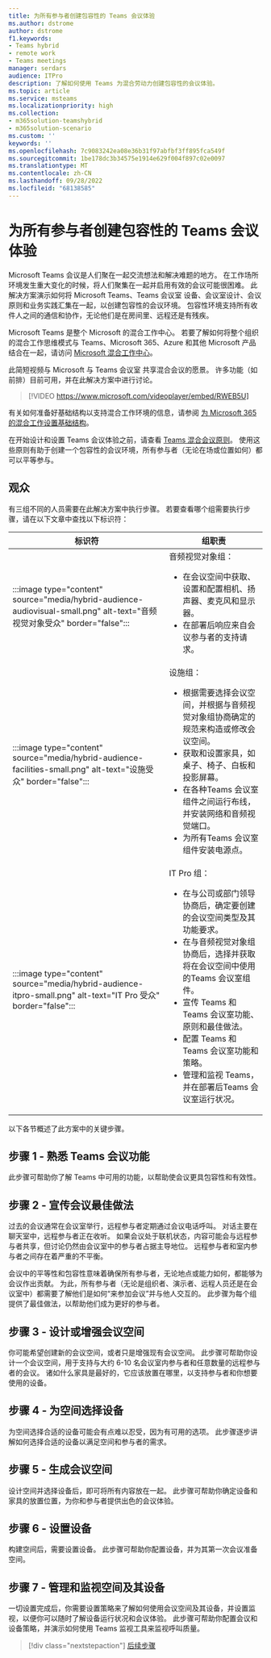 ```yaml
---
title: 为所有参与者创建包容性的 Teams 会议体验
ms.author: dstrome
author: dstrome
f1.keywords:
- Teams hybrid
- remote work
- Teams meetings
manager: serdars
audience: ITPro
description: 了解如何使用 Teams 为混合劳动力创建包容性的会议体验。
ms.topic: article
ms.service: msteams
ms.localizationpriority: high
ms.collection:
- m365solution-teamshybrid
- m365solution-scenario
ms.custom: ''
keywords: ''
ms.openlocfilehash: 7c9083242ea08e36b31f97abfbf3ff895fca549f
ms.sourcegitcommit: 1be178dc3b34575e1914e629f004f897c02e0097
ms.translationtype: MT
ms.contentlocale: zh-CN
ms.lasthandoff: 09/28/2022
ms.locfileid: "68138585"
---
```

# <a name="create-an-inclusive-teams-meeting-experience-for-all-participants"></a>为所有参与者创建包容性的 Teams 会议体验

Microsoft Teams 会议是人们聚在一起交流想法和解决难题的地方。 在工作场所环境发生重大变化的时候，将人们聚集在一起并启用有效的会议可能很困难。 此解决方案演示如何将 Microsoft Teams、Teams 会议室 设备、会议室设计、会议原则和业务实践汇集在一起，以创建包容性的会议环境。 包容性环境支持所有收件人之间的通信和协作，无论他们是在房间里、远程还是有残疾。

Microsoft Teams 是整个 Microsoft 的混合工作中心。 若要了解如何将整个组织的混合工作思维模式与 Teams、Microsoft 365、Azure 和其他 Microsoft 产品结合在一起，请访问 [Microsoft 混合工作中心](https://www.microsoft.com/hybridwork/)。

此简短视频与 Microsoft 与 Teams 会议室 共享混合会议的愿景。 许多功能（如前排）目前可用，并在此解决方案中进行讨论。

> [!VIDEO https://www.microsoft.com/videoplayer/embed/RWEB5U]
>

有关如何准备好基础结构以支持混合工作环境的信息，请参阅 [为 Microsoft 365 的混合工作设置基础结构](/microsoft-365/solutions/empower-people-to-work-remotely)。

在开始设计和设置 Teams 会议体验之前，请查看 [Teams 混合会议原则](hybrid-meetings-principles.md)。 使用这些原则有助于创建一个包容性的会议环境，所有参与者（无论在场或位置如何）都可以平等参与。

## <a name="audiences"></a>观众

有三组不同的人员需要在此解决方案中执行步骤。 若要查看哪个组需要执行步骤，请在以下文章中查找以下标识符：


|标识符  |组职责  |
|---------|---------|
|:::image type="content" source="media/hybrid-audience-audiovisual-small.png" alt-text="音频视觉对象受众" border="false":::    | 音频视觉对象组： <ul><li> 在会议空间中获取、设置和配置相机、扬声器、麦克风和显示器。</li><li>在部署后响应来自会议参与者的支持请求。        |
|:::image type="content" source="media/hybrid-audience-facilities-small.png" alt-text="设施受众" border="false":::     | 设施组： <ul><li> 根据需要选择会议空间，并根据与音频视觉对象组协商确定的规范来构造或修改会议空间。</li><li> 获取和设置家具，如桌子、椅子、白板和投影屏幕。</li><li>在各种Teams 会议室组件之间运行布线，并安装网络和音频视觉端口。</li><li>为所有Teams 会议室组件安装电源点。</li></ul>       |
|:::image type="content" source="media/hybrid-audience-itpro-small.png" alt-text="IT Pro 受众" border="false":::     | IT Pro 组： <ul><li>在与公司或部门领导协商后，确定要创建的会议空间类型及其功能要求。</li><li>在与音频视觉对象组协商后，选择并获取将在会议空间中使用的Teams 会议室组件。</li><li>宣传 Teams 和Teams 会议室功能、原则和最佳做法。</li><li>配置 Teams 和Teams 会议室功能和策略。</li><li>管理和监视 Teams，并在部署后Teams 会议室运行状况。</ul>        | 

以下各节概述了此方案中的关键步骤。

## <a name="step-1---get-familiar-with-teams-meeting-features"></a>步骤 1 - 熟悉 Teams 会议功能

此步骤可帮助你了解 Teams 中可用的功能，以帮助使会议更具包容性和有效性。

## <a name="step-2---evangelize-meeting-best-practices"></a>步骤 2 - 宣传会议最佳做法

过去的会议通常在会议室举行，远程参与者定期通过会议电话呼叫。 对话主要在聊天室中，远程参与者正在收听。 如果会议处于联机状态，内容可能会与远程参与者共享，但讨论仍然由会议室中的参与者占据主导地位。 远程参与者和室内参与者之间存在着严重的不平衡。

会议中的平等性和包容性意味着确保所有参与者，无论地点或能力如何，都能够为会议作出贡献。 为此，所有参与者（无论是组织者、演示者、远程人员还是在会议室中）都需要了解他们是如何“来参加会议”并与他人交互的。 此步骤为每个组提供了最佳做法，以帮助他们成为更好的参与者。

## <a name="step-3---design-or-enhance-a-meeting-space"></a>步骤 3 - 设计或增强会议空间

你可能希望创建新的会议空间，或者只是增强现有会议空间。 此步骤可帮助你设计一个会议空间，用于支持与大约 6-10 名会议室内参与者和任意数量的远程参与者的会议。 诸如什么家具是最好的，它应该放置在哪里，以支持参与者和你想要使用的设备。

## <a name="step-4---select-devices-for-your-space"></a>步骤 4 - 为空间选择设备

为空间选择合适的设备可能会有点难以忍受，因为有可用的选项。 此步骤逐步讲解如何选择合适的设备以满足空间和参与者的需求。

## <a name="step-5---build-your-meeting-space"></a>步骤 5 - 生成会议空间

设计空间并选择设备后，即可将所有内容放在一起。 此步骤可帮助你确定设备和家具的放置位置，为你和参与者提供出色的会议体验。

## <a name="step-6---set-up-your-devices"></a>步骤 6 - 设置设备

构建空间后，需要设置设备。 此步骤可帮助你配置设备，并为其第一次会议准备空间。

## <a name="step-7---manage-and-monitor-your-space-and-its-devices"></a>步骤 7 - 管理和监视空间及其设备

一切设置完成后，你需要设置策略来了解如何使用会议空间及其设备，并设置监视，以便你可以随时了解设备运行状况和会议体验。 此步骤可帮助你配置会议和设备策略，并演示如何使用 Teams 监视工具来监视呼叫质量。

> [!div class="nextstepaction"]
> [后续步骤](hybrid-meetings-principles.md)
